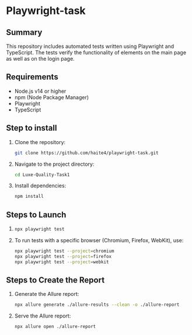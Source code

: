 # Playwright-task

## Summary

This repository includes automated tests written using Playwright and TypeScript. The tests verify the functionality of elements on the main page as well as on the login page.

## Requirements

- Node.js v14 or higher
- npm (Node Package Manager)
- Playwright
- TypeScript

## Step to install 

1. Clone the repository:
    ```sh
    git clone https://github.com/haite4/playwright-task.git
    ```
2. Navigate to the project directory:
    ```sh 
    cd Luxe-Quality-Task1
    ```
3. Install dependencies:
    ```sh
    npm install 
    ``` 


## Steps to Launch

1.  ```sh
    npx playwright test
    ```
2. To run tests with a specific browser (Chromium, Firefox, WebKit), use:
    ```sh
    npx playwright test --project=chromium
    npx playwright test --project=firefox
    npx playwright test --project=webkit
    ```
## Steps to Create the Report

1. Generate the Allure report:
    ```sh
    npx allure generate ./allure-results --clean -o ./allure-report
    ```
2. Serve the Allure report:
    ```sh
    npx allure open ./allure-report
    ```